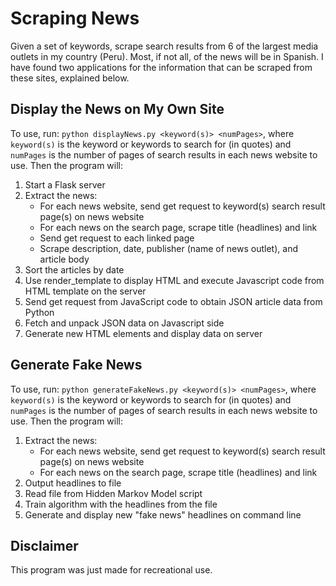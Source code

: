 # Scraping News

Given a set of keywords, scrape search results from 6 of the largest media outlets in my country (Peru). Most, if not all, of the news will be in Spanish.
I have found two applications for the information that can be scraped from these sites, explained below.

## Display the News on My Own Site
To use, run: `python displayNews.py <keyword(s)> <numPages>`, where `keyword(s)` is the keyword or keywords to search for (in quotes) and `numPages` is the number of pages of search results in each news website to use. Then the program will:
1. Start a Flask server
2. Extract the news:
    * For each news website, send get request to keyword(s) search result page(s) on news website
    * For each news on the search page, scrape title (headlines) and link
    * Send get request to each linked page
    * Scrape description, date, publisher (name of news outlet), and article body
3. Sort the articles by date
4. Use render_template to display HTML and execute Javascript code from HTML template on the server
5. Send get request from JavaScript code to obtain JSON article data from Python
6. Fetch and unpack JSON data on Javascript side
7. Generate new HTML elements and display data on server

## Generate Fake News
To use, run: `python generateFakeNews.py <keyword(s)> <numPages>`, where `keyword(s)` is the keyword or keywords to search for (in quotes) and `numPages` is the number of pages of search results in each news website to use. Then the program will:
1. Extract the news:
    * For each news website, send get request to keyword(s) search result page(s) on news website
    * For each news on the search page, scrape title (headlines) and link
2. Output headlines to file
3. Read file from Hidden Markov Model script
4. Train algorithm with the headlines from the file
5. Generate and display new "fake news" headlines on command line

## Disclaimer
This program was just made for recreational use.
